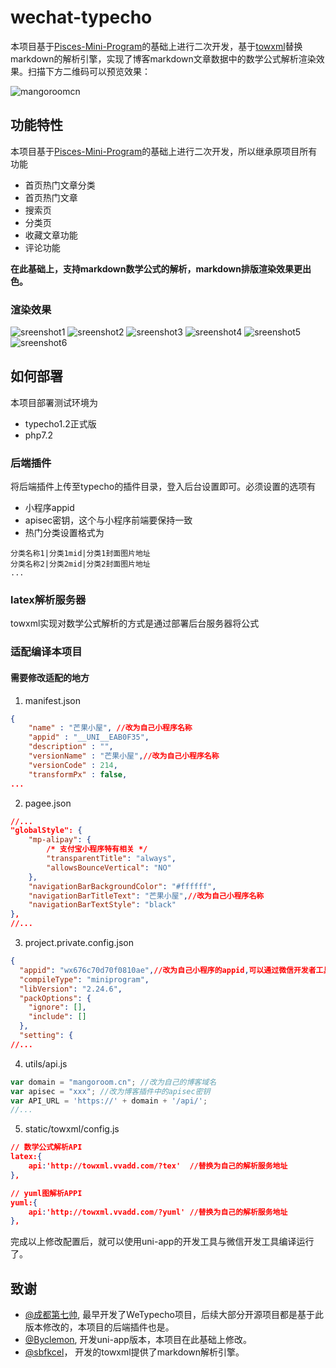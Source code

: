 ﻿# wechat-typecho

本项目基于[Pisces-Mini-Program](https://gitee.com/Byclemon/Pisces-Mini-Program)的基础上进行二次开发，基于[towxml](https://github.com/sbfkcel/towxml)替换markdown的解析引擎，实现了博客markdown文章数据中的数学公式解析渲染效果。扫描下方二维码可以预览效果：

![mangoroomcn](./doc/images/mango-bogwechat-app.jpg)

## 功能特性

本项目基于[Pisces-Mini-Program](https://gitee.com/Byclemon/Pisces-Mini-Program)的基础上进行二次开发，所以继承原项目所有功能

- 首页热门文章分类
- 首页热门文章
- 搜索页
- 分类页
- 收藏文章功能
- 评论功能

**在此基础上，支持markdown数学公式的解析，markdown排版渲染效果更出色。**

### 渲染效果

![sreenshot1](./doc/images/sreenshot1.png)
![sreenshot2](./doc/images/sreenshot2.png)
![sreenshot3](./doc/images/sreenshot3.png)
![sreenshot4](./doc/images/sreenshot4.png)
![sreenshot5](./doc/images/sreenshot5.png)
![sreenshot6](./doc/images/sreenshot6.png)

## 如何部署

本项目部署测试环境为

- typecho1.2正式版
- php7.2

### 后端插件

将后端插件上传至typecho的插件目录，登入后台设置即可。必须设置的选项有

- 小程序appid
- apisec密钥，这个与小程序前端要保持一致
- 热门分类设置格式为
```
分类名称1|分类1mid|分类1封面图片地址
分类名称2|分类2mid|分类2封面图片地址
...
```
### latex解析服务器

towxml实现对数学公式解析的方式是通过部署后台服务器将公式

### 适配编译本项目

#### 需要修改适配的地方

1. manifest.json 

```json
{
    "name" : "芒果小屋", //改为自己小程序名称
    "appid" : "__UNI__EAB0F35",
    "description" : "",
    "versionName" : "芒果小屋",//改为自己小程序名称
    "versionCode" : 214,
    "transformPx" : false,
...
```

2. pagee.json

```json
//...
"globalStyle": {
    "mp-alipay": {
        /* 支付宝小程序特有相关 */
        "transparentTitle": "always",
        "allowsBounceVertical": "NO"
    },
    "navigationBarBackgroundColor": "#ffffff",
    "navigationBarTitleText": "芒果小屋",//改为自己小程序名称
    "navigationBarTextStyle": "black"
},
//...
```

3. project.private.config.json

```json
{
  "appid": "wx676c70d70f0810ae",//改为自己小程序的appid,可以通过微信开发者工具获取
  "compileType": "miniprogram",
  "libVersion": "2.24.6",
  "packOptions": {
    "ignore": [],
    "include": []
  },
  "setting": {
//...
```

4. utils/api.js

```js
var domain = "mangoroom.cn"; //改为自己的博客域名
var apisec = "xxx"; //改为博客插件中的apisec密钥
var API_URL = 'https://' + domain + '/api/';
//...
```


5. static/towxml/config.js

```json
// 数学公式解析API
latex:{
    api:'http://towxml.vvadd.com/?tex'  //替换为自己的解析服务地址
},

// yuml图解析APPI
yuml:{
    api:'http://towxml.vvadd.com/?yuml' //替换为自己的解析服务地址
},
```

完成以上修改配置后，就可以使用uni-app的开发工具与微信开发工具编译运行了。

## 致谢

- [@成都第七帅](https://github.com/cddqssc/WeTypecho), 最早开发了WeTypecho项目，后续大部分开源项目都是基于此版本修改的，本项目的后端插件也是。
- [@Byclemon](https://gitee.com/Byclemon/Pisces-Mini-Program), 开发uni-app版本，本项目在此基础上修改。
- [@sbfkcel](https://github.com/sbfkcel)， 开发的towxml提供了markdown解析引擎。

